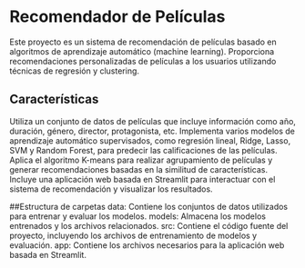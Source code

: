 # Recomendador de Películas

Este proyecto es un sistema de recomendación de películas basado en algoritmos de aprendizaje automático (machine learning). 
Proporciona recomendaciones personalizadas de películas a los usuarios utilizando técnicas de regresión y clustering.

## Características
Utiliza un conjunto de datos de películas que incluye información como año, duración, género, director, protagonista, etc.
Implementa varios modelos de aprendizaje automático supervisados, como regresión lineal, Ridge, Lasso, SVM y Random Forest, para predecir las calificaciones de las películas.
Aplica el algoritmo K-means para realizar agrupamiento de películas y generar recomendaciones basadas en la similitud de características.
Incluye una aplicación web basada en Streamlit para interactuar con el sistema de recomendación y visualizar los resultados.

##Estructura de carpetas
data: Contiene los conjuntos de datos utilizados para entrenar y evaluar los modelos.
models: Almacena los modelos entrenados y los archivos relacionados.
src: Contiene el código fuente del proyecto, incluyendo los archivos de entrenamiento de modelos y evaluación.
app: Contiene los archivos necesarios para la aplicación web basada en Streamlit.
